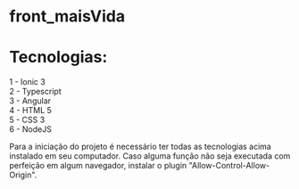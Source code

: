 # front_maisVida

# Tecnologias:
1 - Ionic 3
<br/>
2 - Typescript
<br/>
3 - Angular
<br/>
4 - HTML 5
<br/>
5 - CSS 3
<br/>
6 - NodeJS

Para a iniciação do projeto é necessário ter todas as tecnologias acima instalado em seu computador. Caso alguma função não seja executada com perfeição em algum navegador, instalar o plugin "Allow-Control-Allow-Origin".
